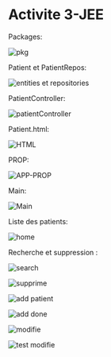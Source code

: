 # Activite 3-JEE



Packages:

![pkg](https://user-images.githubusercontent.com/94021293/232935125-8fa17414-0a50-4204-955f-81c6caa44736.png)


Patient et PatientRepos:

![entities et repositories](https://user-images.githubusercontent.com/94021293/232935267-1795381c-c576-417c-845d-0055f179376b.png)



PatientController:

![patientController](https://user-images.githubusercontent.com/94021293/232935412-afd9d413-6172-4b79-87f7-491d311fcbea.png)


Patient.html:

![HTML](https://user-images.githubusercontent.com/94021293/229956150-9c9156d6-cc45-4d4d-8bff-700c88fa179d.png)

PROP:

![APP-PROP](https://user-images.githubusercontent.com/94021293/229956226-abfa51be-8c39-4a57-8118-2607760451e3.png)


Main:

![Main](https://user-images.githubusercontent.com/94021293/229955557-0056cd24-b48a-48ae-a872-b7de0af38e9a.png)



Liste des patients:

![home](https://user-images.githubusercontent.com/94021293/232935607-734c9ca5-c966-49fc-9527-031d6b2b2763.png)


Recherche et suppression :

![search](https://user-images.githubusercontent.com/94021293/232935631-5bae3f76-fe9c-46a8-8a86-592de1195877.png)

![supprime](https://user-images.githubusercontent.com/94021293/232935646-2551bdca-39ad-4823-a102-7c2a8164332b.png)

![add patient](https://user-images.githubusercontent.com/94021293/232935723-18370099-9408-41fe-895f-35ace7a5cb40.png)

![add done](https://user-images.githubusercontent.com/94021293/232935736-bf875ab4-6128-41be-92dd-02e56709e3b6.png)

![modifie](https://user-images.githubusercontent.com/94021293/232935753-aedea5fe-f05b-47b0-b881-3f366435a8d0.png)

![test modifie](https://user-images.githubusercontent.com/94021293/232935757-edb2b3a2-7ca8-4a06-be62-b88617078b98.png)



